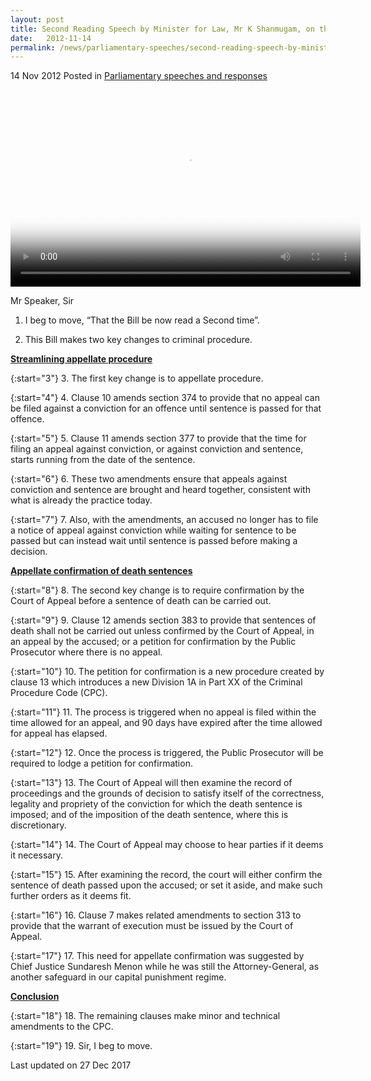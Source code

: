 ```yaml
---
layout: post
title: Second Reading Speech by Minister for Law, Mr K Shanmugam, on the Criminal Procedure Code (Amendment) Bill
date:   2012-11-14
permalink: /news/parliamentary-speeches/second-reading-speech-by-minister-for-law--mr-k-shanmugam--on-th0
---
```



14 Nov 2012 Posted in [Parliamentary speeches and responses](/news/parliamentary-speeches) 

<video class="video-centered" id="video1"  src="https://evvomedia.pc-s.cdn.bitgravity.com/cdn/_definst_/evvomedia/minlaw/admin/profilea_HD__d5c33d_640x360_700k.mp4/playlist.m3u8" height="315" width="560" poster="http://bitcast-a.v1.hkg1.bitgravity.com/evvomedia/minlaw/admin/profilea_HD__d5c33d_640x360_700k.jpg" controls="controls"></video>


Mr Speaker, Sir


1. I beg to move, “That the Bill be now read a Second time”.

2. This Bill makes two key changes to criminal procedure.

**<u>Streamlining appellate procedure</u>**

{:start="3"}
3. The first key change is to appellate procedure.

{:start="4"}
4. Clause 10 amends section 374 to provide that no appeal can be filed against a conviction for an offence until sentence is passed for that offence.

{:start="5"}
5. Clause 11 amends section 377 to provide that the time for filing an appeal against conviction, or against conviction and sentence, starts running from the date of the sentence.

{:start="6"}
6. These two amendments ensure that appeals against conviction and sentence are brought and heard together, consistent with what is already the practice today.

{:start="7"}
7. Also, with the amendments, an accused no longer has to file a notice of appeal against conviction while waiting for sentence to be passed but can instead wait until sentence is passed before making a decision.

**<u>Appellate confirmation of death sentences</u>**

{:start="8"}
8. The second key change is to require confirmation by the Court of Appeal before a sentence of death can be carried out.

{:start="9"}
9. Clause 12 amends section 383 to provide that sentences of death shall not be carried out unless confirmed by the Court of Appeal, in an appeal by the accused; or a petition for confirmation by the Public Prosecutor where there is no appeal.

{:start="10"}
10. The petition for confirmation is a new procedure created by clause 13 which introduces a new Division 1A in Part XX of the Criminal Procedure Code (CPC).

{:start="11"}
11. The process is triggered when no appeal is filed within the time allowed for an appeal, and 90 days have expired after the time allowed for appeal has elapsed.

{:start="12"}
12. Once the process is triggered, the Public Prosecutor will be required to lodge a petition for confirmation.

{:start="13"}
13. The Court of Appeal will then examine the record of proceedings and the grounds of decision to satisfy itself of the correctness, legality and propriety of the conviction for which the death sentence is imposed; and of the imposition of the death sentence, where this is discretionary.

{:start="14"}
14. The Court of Appeal may choose to hear parties if it deems it necessary.

{:start="15"}
15. After examining the record, the court will either confirm the sentence of death passed upon the accused; or set it aside, and make such further orders as it deems fit.

{:start="16"}
16. Clause 7 makes related amendments to section 313 to provide that the warrant of execution must be issued by the Court of Appeal.

{:start="17"}
17. This need for appellate confirmation was suggested by Chief Justice Sundaresh Menon while he was still the Attorney-General, as another safeguard in our capital punishment regime.

**<u>Conclusion</u>**

{:start="18"}
18. The remaining clauses make minor and technical amendments to the CPC.

{:start="19"}
19. Sir, I beg to move.






<p class="right-side-updated">Last updated on 27 Dec 2017 </p>
